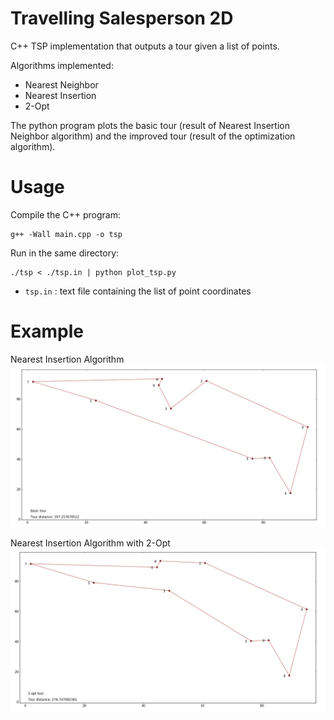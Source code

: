 # Travelling Salesperson 2D

C++ TSP implementation that outputs a tour given a list of points.

Algorithms implemented:
* Nearest Neighbor
* Nearest Insertion
* 2-Opt

The python program plots the basic tour (result of Nearest Insertion Neighbor algorithm) and the improved tour (result of the optimization algorithm).

# Usage

Compile the C++ program:
```
g++ -Wall main.cpp -o tsp
```
Run in the same directory:
```
./tsp < ./tsp.in | python plot_tsp.py

```
* `tsp.in` : text file containing the list of point coordinates

# Example
Nearest Insertion Algorithm
![Nearest Insertion Algorithm](figures/not_improved_tour.png)

Nearest Insertion Algorithm with 2-Opt
![Nearest Insertion Algorithm with 2-Opt](figures/improved_tour.png)
